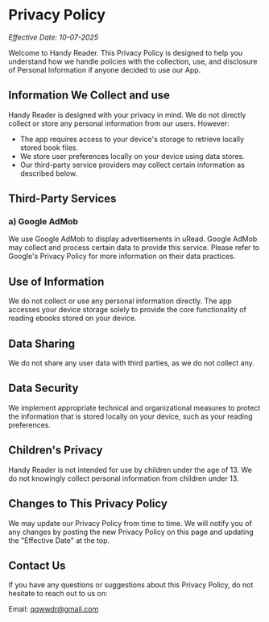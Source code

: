 # Privacy Policy

*Effective Date: 10-07-2025*


Welcome to Handy Reader. This Privacy Policy is designed to help you understand how we handle policies with the collection,
use, and disclosure of Personal Information if anyone decided to use our App.

##  Information We Collect and use

Handy Reader is designed with your privacy in mind. We do not directly collect or store any personal information from our users. However:

- The app requires access to your device's storage to retrieve locally stored book files.
- We store user preferences locally on your device using data stores.
- Our third-party service providers may collect certain information as described below.

## Third-Party Services

### a) Google AdMob
We use Google AdMob to display advertisements in uRead. Google AdMob may collect and process certain data to provide this service. Please refer to Google's Privacy Policy for more information on their data practices.

## Use of Information

We do not collect or use any personal information directly. The app accesses your device storage solely to provide the core functionality of reading ebooks stored on your device.

## Data Sharing

We do not share any user data with third parties, as we do not collect any.

## Data Security

We implement appropriate technical and organizational measures to protect the information that is stored locally on your device, such as your reading preferences.

## Children's Privacy

Handy Reader is not intended for use by children under the age of 13. We do not knowingly collect personal information from children under 13.

## Changes to This Privacy Policy

We may update our Privacy Policy from time to time. We will notify you of any changes by posting the new Privacy Policy on this page and updating the "Effective Date" at the top.

## Contact Us

If you have any questions or suggestions about this Privacy Policy, do not hesitate to reach out to us on:

Email: qqwwdr@gmail.com
